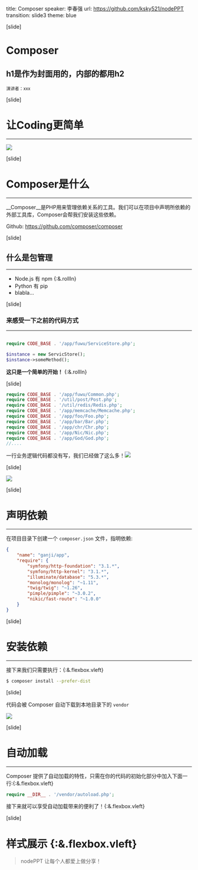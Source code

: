 title: Composer
speaker: 李春强
url: https://github.com/ksky521/nodePPT
transition: slide3
theme: blue

[slide]

# Composer
## h1是作为封面用的，内部的都用h2
<small>演讲者：xxx</small>

[slide]
# 让Coding更简单
---

![](/img/composer.png)

[slide]
# Composer是什么
---

__Composer__是PHP用来管理依赖关系的工具。我们可以在项目中声明所依赖的外部工具库，Composer会帮我们安装这些依赖。

Github: https://github.com/composer/composer

[slide]
## 什么是包管理
----

* Node.js 有 npm {:&.rollIn}
* Python 有 pip
* blabla...

[slide]
### 来感受一下之前的代码方式
---

```php

require CODE_BASE . '/app/fuwu/ServiceStore.php';

$instance = new ServicStore();
$instance->someMethod();
```

__这只是一个简单的开始！__ {:&.rollIn}


[slide]

```php
require CODE_BASE . '/app/fuwu/Common.php';
require CODE_BASE . '/util/post/Post.php';
require CODE_BASE . '/util/redis/Redis.php';
require CODE_BASE . '/app/memcache/Memcache.php';
require CODE_BASE . '/app/foo/Foo.php';
require CODE_BASE . '/app/bar/Bar.php';
require CODE_BASE . '/app/chr/Chr.php';
require CODE_BASE . '/app/Nic/Nic.php';
require CODE_BASE . '/app/God/God.php';
//....
```

一行业务逻辑代码都没有写，我们已经做了这么多！![](/img/diao.gif)

[slide]

![](/img/ku.png)

[slide]
# 声明依赖
---

在项目目录下创建一个 `composer.json` 文件，指明依赖:

```json
{
	"name": "ganji/app",
	"require": {
		"symfony/http-foundation": "3.1.*",
		"symfony/http-kernel": "3.1.*",
		"illuminate/database": "5.3.*",
		"monolog/monolog": "~1.11",
		"twig/twig": "~1.26",
		"pimple/pimple": "~3.0.2",
		"nikic/fast-route": "~1.0.0"
	}
}
```

[slide]
# 安装依赖
---

接下来我们只需要执行：{:&.flexbox.vleft}

```bash
$ composer install --prefer-dist
```

[slide]

代码会被 Composer 自动下载到本地目录下的 `vendor`

![](/img/vendor.png)

[slide]
# 自动加载
---

Composer 提供了自动加载的特性，只需在你的代码的初始化部分中加入下面一行:{:&.flexbox.vleft}


```php
require __DIR__ . '/vendor/autoload.php';
```

接下来就可以享受自动加载带来的便利了！{:&.flexbox.vleft}

[slide]

# 样式展示 {:&.flexbox.vleft}
> nodePPT 让每个人都爱上做分享！

